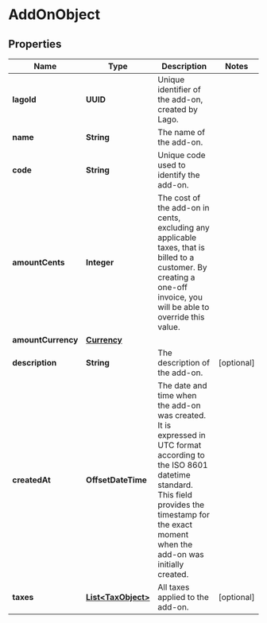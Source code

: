 

# AddOnObject


## Properties

| Name | Type | Description | Notes |
|------------ | ------------- | ------------- | -------------|
|**lagoId** | **UUID** | Unique identifier of the add-on, created by Lago. |  |
|**name** | **String** | The name of the add-on. |  |
|**code** | **String** | Unique code used to identify the add-on. |  |
|**amountCents** | **Integer** | The cost of the add-on in cents, excluding any applicable taxes, that is billed to a customer. By creating a one-off invoice, you will be able to override this value. |  |
|**amountCurrency** | [**Currency**](Currency.md) |  |  |
|**description** | **String** | The description of the add-on. |  [optional] |
|**createdAt** | **OffsetDateTime** | The date and time when the add-on was created. It is expressed in UTC format according to the ISO 8601 datetime standard. This field provides the timestamp for the exact moment when the add-on was initially created. |  |
|**taxes** | [**List&lt;TaxObject&gt;**](TaxObject.md) | All taxes applied to the add-on. |  [optional] |



